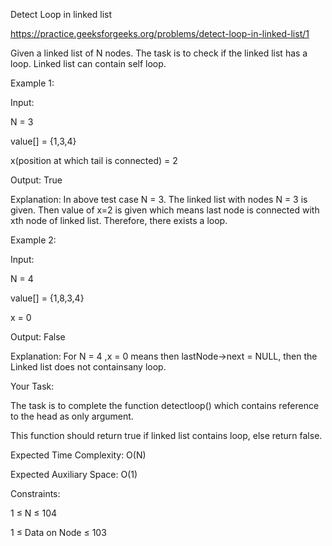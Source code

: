 Detect Loop in linked list

https://practice.geeksforgeeks.org/problems/detect-loop-in-linked-list/1

Given a linked list of N nodes. The task is to check if the linked list has a loop. Linked list can contain self loop.

Example 1:

Input:

N = 3

value[] = {1,3,4}

x(position at which tail is connected) = 2

Output: True

Explanation: In above test case N = 3. The linked list with nodes N = 3 is given. Then value of x=2 is given which means last node is connected with xth node of linked list. Therefore, there
exists a loop.

Example 2:

Input:

N = 4

value[] = {1,8,3,4}

x = 0

Output: False

Explanation: For N = 4 ,x = 0 means then lastNode->next = NULL, then the Linked list does not containsany loop.

Your Task:

The task is to complete the function detectloop() which contains reference to the head as only argument.  

This function should return true if linked list contains loop, else return false.

Expected Time Complexity: O(N)

Expected Auxiliary Space: O(1)

Constraints:

1 ≤ N ≤ 104

1 ≤ Data on Node ≤ 103
